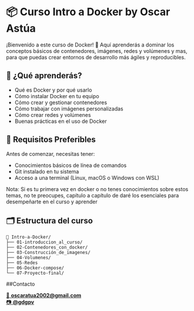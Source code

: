 # 📦 Curso Intro a Docker by Oscar Astúa

¡Bienvenido a este curso de Docker! 🚀 Aquí aprenderás a dominar los conceptos básicos de contenedores, imágenes, redes y volúmenes y mas, para que puedas crear entornos de desarrollo más ágiles y reproducibles.

## 📘 ¿Qué aprenderás?

- Qué es Docker y por qué usarlo
- Cómo instalar Docker en tu equipo
- Cómo crear y gestionar contenedores
- Cómo trabajar con imágenes personalizadas
- Cómo crear redes y volúmenes
- Buenas prácticas en el uso de Docker

## 🧰 Requisitos Preferibles

Antes de comenzar, necesitas tener:

- Conocimientos básicos de línea de comandos
- Git instalado en tu sistema
- Acceso a una terminal (Linux, macOS o Windows con WSL)
  
Nota: Si es tu primera vez en docker o no tenes conocimientos sobre estos temas, no te preocupes, capítulo a capítulo de daré los esenciales para desempeñarte en el curso y aprender 
## 🗂 Estructura del curso

```text
📁 Intro-a-Docker/
├── 01-introduccion_al_curso/
├── 02-Contenedores_con_docker/
├── 03-Construcción_de_imagenes/
├── 04-Volumenes/
├── 05-Redes
├── 06-Docker-compose/
└── 07-Proyecto-final/
```
##Contacto

<p align="left">
  <a href="mailto:oscaratua2002@gmail.com" target="_blank">
    📧 <strong>oscaratua2002@gmail.com</strong>
  </a><br>
  <a href="https://www.instagram.com/gdgpv" target="_blank">
    📷 <strong>@gdgpv</strong>
  </a>
</p>


